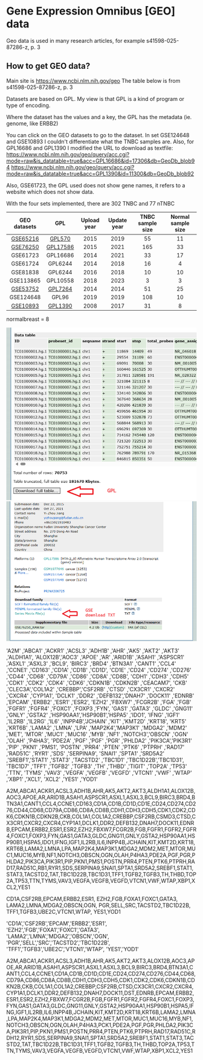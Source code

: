 

# Gene Expression Omnibus [GEO] data

Geo data is used in many research articles, for example s41598-025-87286-z, p. 3

## How to get GEO data?

Main site is https://www.ncbi.nlm.nih.gov/geo
The table below is from s41598-025-87286-z, p. 3

Datasets are based on GPL.
My view is that GPL is a kind of program or type of encoding.

Where the dataset has the values and a key,
the GPL has the metadata (ie. genome, like ERBB2)


You can click on the GEO datasets to go to the dataset.
In set GSE124648 and GSE10893 I couldn't differentiate what the TNBC samples are.
Also, for GPL16686 and GPL1390 I modified the URL to download as textfile:
https://www.ncbi.nlm.nih.gov/geo/query/acc.cgi?mode=raw&is_datatable=true&acc=GPL16686&id=17306&db=GeoDb_blob94
https://www.ncbi.nlm.nih.gov/geo/query/acc.cgi?mode=raw&is_datatable=true&acc=GPL1390&id=11300&db=GeoDb_blob92

Also, GSE61723, the GPL used does not show gene names, it refers to a website which does not show data.

With the four sets implemented, there are 302 TNBC and 77 nTNBC


| GEO datasets                                                              | GPL        | Upload year | Update year | TNBC sample size | Normal sample size |
| :--------:                                                                | :--------: | :---------: | :---------: | :--------------: | :----------------: |
| [GSE65216](https://www.ncbi.nlm.nih.gov/geo/query/acc.cgi?acc=GSE65216)   | [GPL570](https://www.ncbi.nlm.nih.gov/geo/query/acc.cgi?acc=GPL570)       | 2015        | 2019        | 55               | 11                 |
| [GSE76250](https://www.ncbi.nlm.nih.gov/geo/query/acc.cgi?acc=GSE76250)   | [GPL17586](https://www.ncbi.nlm.nih.gov/geo/query/acc.cgi?acc=GPL17586)   | 2015        | 2021        | 165              | 33                 |
| GSE61723                                                                  | GPL16686                                                                  | 2014        | 2021        | 33               | 17                 |
| GSE61724                                                                  | GPL6244                                                                   | 2014        | 2018        | 16               | 4                  |
| GSE81838                                                                  | GPL6244                                                                   | 2016        | 2018        | 10               | 10                 |
| GSE113865                                                                 | GPL10558                                                                  | 2018        | 2023        | 3                | 3                  |
| [GSE53752](https://www.ncbi.nlm.nih.gov/geo/query/acc.cgi?acc=GSE53752)   | [GPL7264](https://www.ncbi.nlm.nih.gov/geo/query/acc.cgi?acc=GPL7264)     | 2014        | 2014        | 51               | 25                 |
| GSE124648                                                                 | GPL96                                                                     | 2019        | 2019        | 108              | 10                 |
| [GSE10893](https://www.ncbi.nlm.nih.gov/geo/query/acc.cgi?acc=GSE10893)   | [GPL1390](https://www.ncbi.nlm.nih.gov/geo/query/acc.cgi?acc=GPL1390)     | 2008        | 2017        | 31               | 8                  |

normalbreast = 8

![Platform](./Images/geo_001.png)
![DataSet](./Images/geo_002.png)



'A2M'    ,'ABCA1' ,'ACKR1'  ,'ACSL3' ,'ADH1B'  ,'AHR'   ,'AK5'     ,'AKT2'   ,'AKT3'    ,'ALDH1A1',
'ALOX12B','AOC3'  ,'APOE'   ,'AR'    ,'ARID1B' ,'ASAH1' ,'ASPSCR1' ,'ASXL1'  ,'ASXL3'   ,'BCL9',
'BIRC3'  ,'BRD4'  ,'BTN3A1' ,'CANT1' ,'CCL4'   ,'CCNE1' ,'CD163'   ,'CD1A'   ,'CD1B'    ,'CD1D',
'CD1E'   ,'CD24'  ,'CD274'  ,'CD276' ,'CD44'   ,'CD68'  ,'CD79A'   ,'CD86'   ,'CD8A'    ,'CD8B',
'CDH1'   ,'CDH3'  ,'CDH5'   ,'CDK1'  ,'CDK2'   ,'CDK4'  ,'CDK6'    ,'CDKN1B' ,'CDKN2B'  ,'CEACAM7',
'CKB'    ,'CLEC3A','COL1A2' ,'CREBBP','CSF2RB' ,'CTSD'  ,'CX3CR1'  ,'CXCR2'  ,'CXCR4'   ,'CYP1A1',
'DCLK1'  ,'DDR2'  ,'DEFB132','DNAH7' ,'DOCK11' ,'EDNRB' ,'EPCAM'   ,'ERBB2'  ,'ESR1'    ,'ESR2',
'EZH2'   ,'FBXW7' ,'FCGR2B' ,'FGA'   ,'FGB'    ,'FGFR1' ,'FGFR4'   ,'FOXC1'  ,'FOXP3    ,'FYN',
'GAS1'   ,'GATA3' ,'GLDC'   ,'GNG11' ,'GNLY'   ,'GSTA2' ,'HSP90AA1','HSP90B1','HSPA5'   ,'IDO1',
'IFNG'   ,'IGF1'  ,'IL2RB'  ,'IL2RG' ,'IL6'    ,'INPP4B','JCHAIN'  ,'KIT'    ,'KMT2D'   ,'KRT18',
'KRT5'   ,'KRT6B' ,'LAMA2'  ,'LMNA'  ,'LPA'    ,'MAP2K4','MAP3K1'  ,'MDGA2'  ,'MDM2'    ,'MET',
'MTOR'   ,'MUC1'  ,'MUC16'  ,'MYB'   ,'NF1'    ,'NOTCH3','OBSCN'   ,'OGN'    ,'OLAH'    ,'P4HA3',
'PDE2A'  ,'PGF'   ,'PGF'    ,'PGR'   ,'PHLDA2' ,'PIK3CA','PIK3R1'  ,'PIP'    ,'PKN1'    ,'PMS1',
'POSTN'  ,'PRR4'  ,'PTEN'   ,'PTK6'  ,'PTPRH'  ,'RAD17' ,'RAD51C'  ,'RYR1'   ,'SDS'     ,'SERPINA9',
'SNAI1'  ,'SPTA1' ,'SRD5A2' ,'SREBF1','STAT1'  ,'STAT3' ,'TACSTD2' ,'TBC1D1' ,'TBC1D22B','TBC1D31',
'TBC1D7' ,'TFF1'  ,'TGFB2'  ,'TGFB3' ,'TH'     ,'THBD'  ,'TIGIT'   ,'TOP2A'  ,'TP53'    ,'TTN',
'TYMS'   ,'VAV3'  ,'VEGFA'  ,'VEGFB' ,'VEGFD'  ,'VTCN1' ,'VWF'     ,'WTAP'   ,'XBP1'    ,'XCL1',
'XCL2'   ,'YES1'  ,'YOD1'


A2M,ABCA1,ACKR1,ACSL3,ADH1B,AHR,AK5,AKT2,AKT3,ALDH1A1,ALOX12B,AOC3,APOE,AR,ARID1B,ASAH1,ASPSCR1,ASXL1,ASXL3,BCL9,BIRC3,BRD4,BTN3A1,CANT1,CCL4,CCNE1,CD163,CD1A,CD1B,CD1D,CD1E,CD24,CD274,CD276,CD44,CD68,CD79A,CD86,CD8A,CD8B,CDH1,CDH3,CDH5,CDK1,CDK2,CDK6,CDKN1B,CDKN2B,CKB,COL1A1,COL1A2,CREBBP,CSF2RB,CSMD3,CTSD,CX3CR1,CXCR2,CXCR4,CYP1A1,DCLK1,DDR2,DEFB132,DNAH7,DOCK11,EDNRB,EPCAM,ERBB2,ESR1,ESR2,EZH2,FBXW7,FCGR2B,FGB,FGFR1,FGFR2,FGFR4,FOXC1,FOXP3,FYN,GAS1,GATA3,GLDC,GNG11,GNLY,GSTA2,HSP90AA1,HSP90B1,HSPA5,IDO1,IFNG,IGF1,IL2RB,IL6,INPP4B,JCHAIN,KIT,KMT2D,KRT18,KRT6B,LAMA2,LMNA,LPA,MAP2K4,MAP3K1,MDGA2,MDM2,MET,MTOR,MUC1,MUC16,MYB,NF1,NOTCH3,OBSCN,OGN,OLAH,P4HA3,PDE2A,PGF,PGR,PHLDA2,PIK3CA,PIK3R1,PIP,PKN1,PMS1,POSTN,PRR4,PTEN,PTK6,PTPRH,RAD17,RAD51C,RB1,RYR1,SDS,SERPINA9,SNAI1,SPTA1,SRD5A2,SREBF1,STAT1,STAT3,TACSTD2,TAT,TBC1D22B,TBC1D31,TFF1,TGFB2,TGFB3,TH,THBD,TOP2A,TP53,TTN,TYMS,VAV3,VEGFA,VEGFB,VEGFD,VTCN1,VWF,WTAP,XBP1,XCL2,YES1


CD1A,CSF2RB,EPCAM,ERBB2,ESR1,
EZH2,FGB,FOXA1,FOXC1,GATA3,
LAMA2,LMNA,MDGA2,OBSCN,OGN,
PGR,SELL,SRC,TACSTD2,TBC1D22B,
TFF1,TGFB3,UBE2C,VTCN1,WTAP,
YES1,YOD1



'CD1A','CSF2RB','EPCAM','ERBB2','ESR1',
'EZH2','FGB','FOXA1','FOXC1','GATA3',
'LAMA2','LMNA','MDGA2','OBSCN','OGN',
'PGR','SELL','SRC','TACSTD2','TBC1D22B',
'TFF1','TGFB3','UBE2C','VTCN1','WTAP',
'YES1','YOD1'


A2M,ABCA1,ACKR1,ACSL3,ADH1B,AHR,AK5,AKT2,AKT3,ALOX12B,AOC3,APOE,AR,ARID1B,ASAH1,ASPSCR1,ASXL1,ASXL3,BCL9,BIRC3,BRD4,BTN3A1,CANT1,CCL4,CCNE1,CD1A,CD1B,CD1D,CD1E,CD24,CD274,CD276,CD44,CD68,CD79A,CD86,CD8A,CD8B,CDH1,CDH3,CDH5,CDK1,CDK2,CDK6,CDKN1B,CDKN2B,CKB,COL1A1,COL1A2,CREBBP,CSF2RB,CTSD,CX3CR1,CXCR2,CXCR4,CYP1A1,DCLK1,DDR2,DEFB132,DNAH7,DOCK11,DST,EDNRB,EPCAM,ERBB2,ESR1,ESR2,EZH2,FBXW7,FCGR2B,FGB,FGFR1,FGFR2,FGFR4,FOXC1,FOXP3,FYN,GAS1,GATA3,GLDC,GNG11,GNLY,GSTA2,HSP90AA1,HSP90B1,HSPA5,IFNG,IGF1,IL2RB,IL6,INPP4B,JCHAIN,KIT,KMT2D,KRT18,KRT6B,LAMA2,LMNA,LPA,MAP2K4,MAP3K1,MDGA2,MDM2,MET,MTOR,MUC1,MUC16,MYB,NF1,NOTCH3,OBSCN,OGN,OLAH,P4HA3,PCK1,PDE2A,PGF,PGR,PHLDA2,PIK3CA,PIK3R1,PIP,PKN1,PMS1,POSTN,PRR4,PTEN,PTK6,PTPRH,RAD17,RAD51C,RDH12,RYR1,SDS,SERPINA9,SNAI1,SPTA1,SRD5A2,SREBF1,STAT1,STAT3,TACSTD2,TAT,TBC1D22B,TBC1D31,TFF1,TGFB2,TGFB3,TH,THBD,TOP2A,TP53,TTN,TYMS,VAV3,VEGFA,VEGFB,VEGFD,VTCN1,VWF,WTAP,XBP1,XCL2,YES1